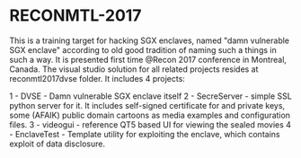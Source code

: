 # RECONMTL-2017

This is a training target for hacking SGX enclaves, named "damn vulnerable SGX enclave" according to old good tradition of naming such a things in such a way.
It is presented first time @Recon 2017 conference in Montreal, Canada.
The visual studio solution for all related projects resides at reconmtl2017dvse folder.
It includes 4 projects:

1 - DVSE		- Damn vulnerable SGX enclave itself
2 - SecreServer - simple SSL python server for it. 
	It includes self-signed certificate for and private keys, some (AFAIK) public domain cartoons as media examples and configuration files. 
3 - videogui	- reference QT5 based UI for viewing the sealed movies
4 - EnclaveTest - Template utility for exploiting the enclave, which contains exploit of data disclosure.    




